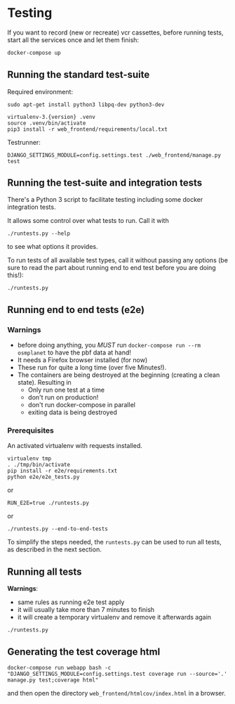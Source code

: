 # Testing

If you want to record (new or recreate) vcr cassettes, before running tests,
start all the services once and let them finish:

```bash
docker-compose up
```

## Running the standard test-suite

Required environment:
```shell
sudo apt-get install python3 libpq-dev python3-dev

virtualenv-3.{version} .venv
source .venv/bin/activate
pip3 install -r web_frontend/requirements/local.txt
```

Testrunner:
```shell
DJANGO_SETTINGS_MODULE=config.settings.test ./web_frontend/manage.py test
```

## Running the test-suite and integration tests

There's a Python 3 script to facilitate testing including some docker integration tests.

It allows some control over what tests to run. Call it with
```shell
./runtests.py --help
```
to see what options it provides.

To run tests of all available test types, call it without passing any options (be sure to read the part about
running end to end test before you are doing this!):
```shell
./runtests.py
```

## Running end to end tests (e2e)

### Warnings 

* before doing anything, you *MUST* run `docker-compose run --rm osmplanet` to have the pbf data at hand!
* It needs a Firefox browser installed (for now)
* These run for quite a long time (over five Minutes!). 
* The containers are being destroyed at the beginning (creating a clean state). Resulting in
    * Only run one test at a time
    * don't run on production!
    * don't run docker-compose in parallel
    * exiting data is being destroyed 

### Prerequisites

An activated virtualenv with requests installed.

```shell
virtualenv tmp
. ./tmp/bin/activate
pip install -r e2e/requirements.txt
python e2e/e2e_tests.py
```
or
```shell
RUN_E2E=true ./runtests.py
```
or
```shell
./runtests.py --end-to-end-tests
```

To simplify the steps needed, the `runtests.py` can be used to run all tests, as described in the next section.
 
## Running all tests

**Warnings**:

* same rules as running e2e test apply
* it will usually take more than 7 minutes to finish
* it will create a temporary virtualenv and remove it afterwards again

```shell
./runtests.py
```


## Generating the test coverage html

```shell
docker-compose run webapp bash -c "DJANGO_SETTINGS_MODULE=config.settings.test coverage run --source='.' manage.py test;coverage html"
``` 

and then open the directory `web_frontend/htmlcov/index.html` in a browser.

